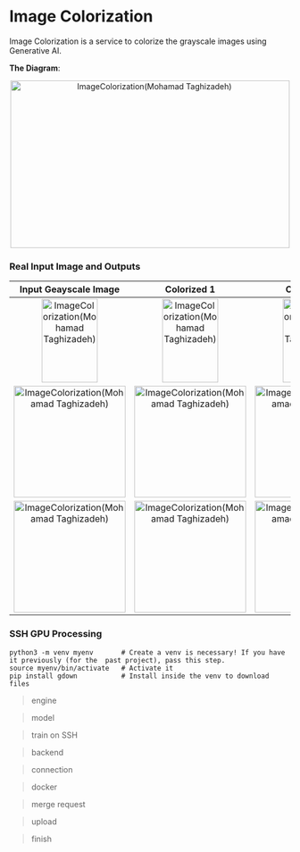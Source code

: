 # Image Colorization
Image Colorization is a service to colorize the grayscale images using Generative AI.

**The Diagram**:
<div align="center">
  <img src="https://github.com/user-attachments/assets/ca5e9435-6763-4ab3-a03a-6635fed3c97a" alt="ImageColorization(Mohamad Taghizadeh)" width="500" height="300">

</div>

### Real Input Image and Outputs

Input Geayscale Image      |  Colorized 1              |  Colorized 2              |  Colorized 3              |  Colorized 4              |  Colorized 5        
:-------------------------:|:-------------------------:|:-------------------------:|:-------------------------:|:-------------------------:|:-------------------------: 
<img src="https://github.com/user-attachments/assets/6af98941-2cce-40f5-9fe7-acb78a0200ad" alt="ImageColorization(Mohamad Taghizadeh)" width="100" height="150">   | <img src="https://github.com/user-attachments/assets/68e7fc2a-68af-4719-9a2e-47ea22d9539b" alt="ImageColorization(Mohamad Taghizadeh)" width="100" height="150">  | <img src="https://github.com/user-attachments/assets/0853fbe1-cdbf-4cf2-a0a2-7816bae770cf" alt="ImageColorization(Mohamad Taghizadeh)" width="100" height="150">  | <img src="https://github.com/user-attachments/assets/be6a689e-cddd-4582-b8d1-aa63ab6f3354" alt="ImageColorization(Mohamad Taghizadeh)" width="100" height="150">  |  <img src="https://github.com/user-attachments/assets/cdb765e3-c416-43a2-a579-17dd8aa97462" alt="ImageColorization(Mohamad Taghizadeh)" width="100" height="150">  |  <img src="https://github.com/user-attachments/assets/5087de5c-3951-46db-8286-b1cf9342412e" alt="ImageColorization(Mohamad Taghizadeh)" width="100" height="150">
<img src="https://github.com/user-attachments/assets/599ba6e8-b083-4736-ad25-57c4f50c2a46" alt="ImageColorization(Mohamad Taghizadeh)" width="200" height="200"> |  <img src="https://github.com/user-attachments/assets/84f22b8d-bd2d-4ffd-ac26-13a59331028e" alt="ImageColorization(Mohamad Taghizadeh)" width="200" height="200">|  <img src="https://github.com/user-attachments/assets/8b3f3021-9411-4d00-9aa0-d6be09915813" alt="ImageColorization(Mohamad Taghizadeh)" width="200" height="200">|  <img src="https://github.com/user-attachments/assets/2b04f9b2-dc90-445c-9c67-b3e089c3e768" alt="ImageColorization(Mohamad Taghizadeh)" width="200" height="200">|  <img src="https://github.com/user-attachments/assets/e85cedb4-bac7-467f-95ba-048af10d843c" alt="ImageColorization(Mohamad Taghizadeh)" width="200" height="200">|<img src="https://github.com/user-attachments/assets/ffd99aba-f9c5-411b-8993-f866c177592d" alt="ImageColorization(Mohamad Taghizadeh)" width="200" height="200"> 
<img src="https://github.com/user-attachments/assets/64d9f036-11b8-4869-a86b-3e51e4b71797" alt="ImageColorization(Mohamad Taghizadeh)" width="200" height="200"> |<img src="https://github.com/user-attachments/assets/2b408de9-215b-4012-9456-100f4cf74cfc" alt="ImageColorization(Mohamad Taghizadeh)" width="200" height="200"> |<img src="https://github.com/user-attachments/assets/ae5afcee-23ff-4b6f-9720-9f09ac2ae4ef" alt="ImageColorization(Mohamad Taghizadeh)" width="200" height="200"> |<img src="https://github.com/user-attachments/assets/f1ba82ab-8f5e-4075-8061-a1ca2f5b6fa4" alt="ImageColorization(Mohamad Taghizadeh)" width="200" height="200"> |<img src="https://github.com/user-attachments/assets/01f0e674-7201-46f8-93a1-904799aa1ee3" alt="ImageColorization(Mohamad Taghizadeh)" width="200" height="200"> |<img src="https://github.com/user-attachments/assets/de3d4bcc-6430-4ad7-a44f-3822066a39da" alt="ImageColorization(Mohamad Taghizadeh)" width="200" height="200"> 



### SSH GPU Processing
```
python3 -m venv myenv       # Create a venv is necessary! If you have it previously (for the  past project), pass this step.
source myenv/bin/activate   # Activate it
pip install gdown           # Install inside the venv to download files
```

> engine

> model

> train on SSH

> backend

> connection

> docker

> merge request

> upload

> finish
